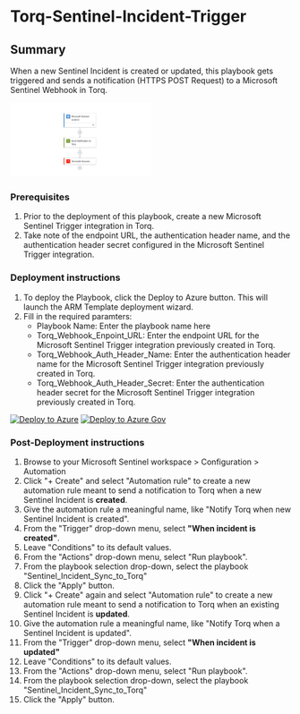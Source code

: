 # Torq-Sentinel-Incident-Trigger

## Summary

When a new Sentinel Incident is created or updated, this playbook gets triggered and sends a notification (HTTPS POST Request) to a Microsoft Sentinel Webhook in Torq.

<img src="./playbook_screenshot.png" width="50%"/><br>

### Prerequisites

1. Prior to the deployment of this playbook, create a new Microsoft Sentinel Trigger integration in Torq.
2. Take note of the endpoint URL, the authentication header name, and the authentication header secret configured in the Microsoft Sentinel Trigger integration.


### Deployment instructions

1. To deploy the Playbook, click the Deploy to Azure button. This will launch the ARM Template deployment wizard.
2. Fill in the required paramters:
    * Playbook Name: Enter the playbook name here
    * Torq_Webhook_Enpoint_URL: Enter the endpoint URL for the Microsoft Sentinel Trigger integration previously created in Torq.
    * Torq_Webhook_Auth_Header_Name: Enter the authentication header name for the Microsoft Sentinel Trigger integration previously created in Torq.
    * Torq_Webhook_Auth_Header_Secret: Enter the authentication header secret for the Microsoft Sentinel Trigger integration previously created in Torq.

[![Deploy to Azure](https://aka.ms/deploytoazurebutton)](https://portal.azure.com/#create/Microsoft.Template/uri/https%3A%2F%2Fraw.githubusercontent.com%2FAzure%2FAzure-Sentinel%2Fmaster%2FSolutions%2FTorq%2FPlaybooks%2FPlaybooks%2FTorq-Sentinel-Incident-Trigger%2Fazuredeploy.json) [![Deploy to Azure Gov](https://aka.ms/deploytoazuregovbutton)](https://portal.azure.us/#create/Microsoft.Template/uri/https%3A%2F%2Fraw.githubusercontent.com%2FAzure%2FAzure-Sentinel%2Fmaster%2FSolutions%2FTorq%2FPlaybooks%2FPlaybooks%2FTorq-Sentinel-Incident-Trigger%2Fazuredeploy.json)

### Post-Deployment instructions

1. Browse to your Microsoft Sentinel workspace > Configuration > Automation
2. Click "+ Create" and select "Automation rule" to create a new automation rule meant to send a notification to Torq when a new Sentinel Incident is **created**.
3. Give the automation rule a meaningful name, like "Notify Torq when new Sentinel Incident is created".
4. From the "Trigger" drop-down menu, select **"When incident is created"**.
5. Leave "Conditions" to its default values.
6. From the "Actions" drop-down menu, select "Run playbook".
7. From the playbook selection drop-down, select the playbook "Sentinel_Incident_Sync_to_Torq"
8. Click the "Apply" button.
9. Click "+ Create" again and select "Automation rule" to create a new automation rule meant to send a notification to Torq when an existing Sentinel Incident is **updated**.
10. Give the automation rule a meaningful name, like "Notify Torq when a Sentinel Incident is updated".
11. From the "Trigger" drop-down menu, select **"When incident is updated"**
12. Leave "Conditions" to its default values.
13. From the "Actions" drop-down menu, select "Run playbook".
14. From the playbook selection drop-down, select the playbook "Sentinel_Incident_Sync_to_Torq"
15. Click the "Apply" button.

